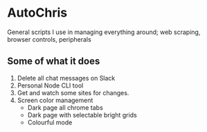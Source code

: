 # AutoChris
General scripts I use in managing everything around; web scraping, browser controls, peripherals 

## Some of what it does
1. Delete all chat messages on Slack
2. Personal Node CLI tool
3. Get and watch some sites for changes. 
4. Screen color management
    - Dark page all chrome tabs
    - Dark page with selectable bright grids
    - Colourful mode